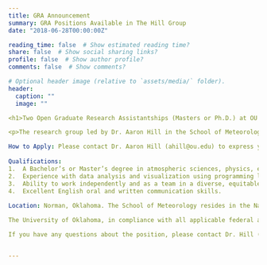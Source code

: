 ```yaml
---
title: GRA Announcement
summary: GRA Positions Available in The Hill Group
date: "2018-06-28T00:00:00Z"

reading_time: false  # Show estimated reading time?
share: false  # Show social sharing links?
profile: false  # Show author profile?
comments: false  # Show comments?

# Optional header image (relative to `assets/media/` folder).
header:
  caption: ""
  image: ""

<h1>Two Open Graduate Research Assistantships (Masters or Ph.D.) at OU School of Meteorology</h1>

<p>The research group led by Dr. Aaron Hill in the School of Meteorology at OU is seeking at least two Master’s or Ph.D. students beginning Fall 2024. Research topics will be flexible depending on student interests, but could focus on artificial intelligence and machine learning applications for weather prediction, convection predictability in changing climates, or processes leading to tornadogenesis in QLCS storms. For more information on Dr. Hill’s research group, please visit his website

How to Apply: Please contact Dr. Aaron Hill (ahill@ou.edu) to express your intent to apply for one of these positions. Prospective students must apply for admission to the Graduate College through the Office of Admissions and Records. All materials are submitted electronically through that site (including three letters of reference, official transcripts from all colleges and universities attended, and a personal statement). Please see our website on “How to Apply” for more information. The application deadline is 1 December, but we accept applications past this deadline. 
 
Qualifications: 
1.	A Bachelor’s or Master’s degree in atmospheric sciences, physics, environmental sciences, computer science, or related areas. 
2.	Experience with data analysis and visualization using programming languages is preferred. Python is the primary language used in the Hill group. 
3.	Ability to work independently and as a team in a diverse, equitable, and inclusive environment. 
4.	Excellent English oral and written communication skills. 
 
Location: Norman, Oklahoma. The School of Meteorology resides in the National Weather Center (NWC), located on the Norman campus of the University of Oklahoma. In addition to the School of Meteorology, the NWC houses state and federal organizations on weather and climate-related research and operational programs. 

The University of Oklahoma, in compliance with all applicable federal and state laws and regulations, does not discriminate on the basis of race, color, national origin, sex, sexual orientation, genetic information, gender identity, gender expression, age, religion, disability, political beliefs, or status as a veteran in any of its policies, practices, or procedures. 

If you have any questions about the position, please contact Dr. Hill (ahill@ou.edu)!</p>


---
```

